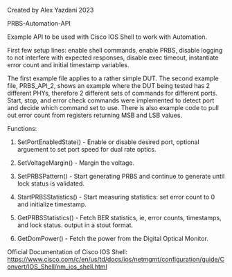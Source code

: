 Created by Alex Yazdani 2023

PRBS-Automation-API

Example API to be used with Cisco IOS Shell to work with Automation.

First few setup lines:
enable shell commands, enable PRBS, disable logging to not interfere with expected responses, disable exec timeout, instantiate error count and initial timestamp variables.

The first example file applies to a rather simple DUT.  The second example file, PRBS_API_2, shows an example where the DUT being tested has 2 different PHYs, therefore 2 different sets of commands for different ports.  Start, stop, and error check commands were implemented to detect port and decide which command set to use.  There is also example code to pull out error count from registers returning MSB and LSB values.

Functions:

1. SetPortEnabledState() - 
  Enable or disable desired port, optional arguement to set port speed for dual rate optics.
  
2. SetVoltageMargin() - 
  Margin the voltage.
  
3. SetPRBSPattern() - 
  Start generating PRBS and continue to generate until lock status is validated.

4. StartPRBSStatistics() - 
  Start measuring statistics: set error count to 0 and initialize timestamp.

5. GetPRBSStatistics() - 
  Fetch BER statistics, ie, error counts, timestamps, and lock status.  output in a stout format.

6. GetDomPower() - 
  Fetch the power from the Digital Optical Monitor.


Official Documentation of Cisco IOS Shell:
https://www.cisco.com/c/en/us/td/docs/ios/netmgmt/configuration/guide/Convert/IOS_Shell/nm_ios_shell.html
